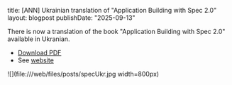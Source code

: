 title: [ANN] Ukrainian translation of "Application Building with Spec 2.0"
layout: blogpost
publishDate: "2025-09-13"

There is now a translation of the book "Application Building with Spec 2.0" available in Ukranian.

- [Download PDF](https://books.pharo.org/BuildingApplicationsWithSpec/book/2025-07-11-Spec2Ukr.pdf)
- See [website](https://books.pharo.org/BuildingApplicationsWithSpec/)

![](file:///web/files/posts/specUkr.jpg width=800px)

